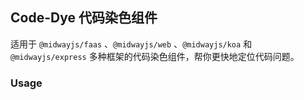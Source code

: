 ## Code-Dye 代码染色组件

适用于 `@midwayjs/faas` 、`@midwayjs/web` 、`@midwayjs/koa` 和 `@midwayjs/express` 多种框架的代码染色组件，帮你更快地定位代码问题。

### Usage
